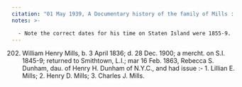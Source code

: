 ```yaml
---
citation: "01 May 1939, A Documentary history of the family of Mills : descended from George Mills of Hempstead and Jamaica by Lewis D. Cook, p62, familysearch.org."
notes: >-

  - Note the correct dates for his time on Staten Island were 1855-9.
---
```

202. William Henry Mills, b. 3 April 1836; d. 28 Dec. 1900; a mercht. on S.I. 1845-9; returned to Smithtown, L.I.; mar 16 Feb. 1863, Rebecca S. Dunham, dau. of Henry H. Dunham of N.Y.C., and had issue :- 1. Lillian E. Mills; 2. Henry D. Mills; 3. Charles J. Mills.


